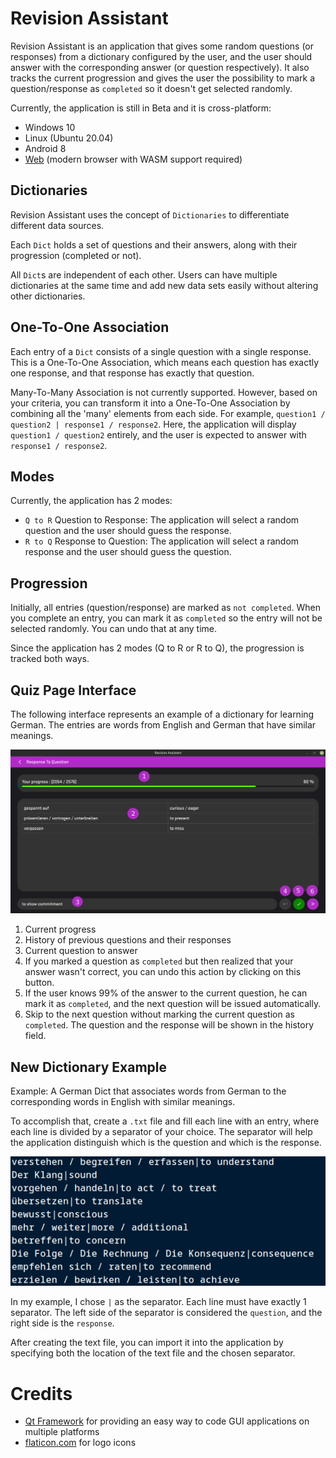 # Revision Assistant

Revision Assistant is an application that gives some random questions (or responses) from a dictionary configured by the user, and the user should answer with the corresponding answer (or question respectively). It also tracks the current progression and gives the user the possibility to mark a question/response as `completed` so it doesn't get selected randomly.

Currently, the application is still in Beta and it is cross-platform:

-   Windows 10
-   Linux (Ubuntu 20.04)
-   Android 8
-   [Web](https://revision-assistant.vercel.app) (modern browser with WASM support required)

## Dictionaries

Revision Assistant uses the concept of `Dictionaries` to differentiate different data sources.

Each `Dict` holds a set of questions and their answers, along with their progression (completed or not).

All `Dict`s are independent of each other. Users can have multiple dictionaries at the same time and add new data sets easily without altering other dictionaries.

## One-To-One Association

Each entry of a `Dict` consists of a single question with a single response. This is a One-To-One Association, which means each question has exactly one response, and that response has exactly that question.

Many-To-Many Association is not currently supported. However, based on your criteria, you can transform it into a One-To-One Association by combining all the 'many' elements from each side. For example, `question1 / question2 | response1 / response2`. Here, the application will display `question1 / question2` entirely, and the user is expected to answer with `response1 / response2`.

## Modes

Currently, the application has 2 modes:

-   `Q to R` Question to Response: The application will select a random question and the user should guess the response.
-   `R to Q` Response to Question: The application will select a random response and the user should guess the question.

## Progression

Initially, all entries (question/response) are marked as `not completed`. When you complete an entry, you can mark it as `completed` so the entry will not be selected randomly. You can undo that at any time.

Since the application has 2 modes (Q to R or R to Q), the progression is tracked both ways.

## Quiz Page Interface

The following interface represents an example of a dictionary for learning German. The entries are words from English and German that have similar meanings.

![Quiz page interface](./docs/quizPage.png)

1. Current progress
2. History of previous questions and their responses
3. Current question to answer
4. If you marked a question as `completed` but then realized that your answer wasn't correct, you can undo this action by clicking on this button.
5. If the user knows 99% of the answer to the current question, he can mark it as `completed`, and the next question will be issued automatically.
6. Skip to the next question without marking the current question as `completed`. The question and the response will be shown in the history field.

## New Dictionary Example

Example: A German Dict that associates words from German to the corresponding words in English with similar meanings.

To accomplish that, create a `.txt` file and fill each line with an entry, where each line is divided by a separator of your choice. The separator will help the application distinguish which is the question and which is the response.

![Dict creation example](./docs/dictCreationExample1.png)

In my example, I chose `|` as the separator. Each line must have exactly 1 separator. The left side of the separator is considered the `question`, and the right side is the `response`.

After creating the text file, you can import it into the application by specifying both the location of the text file and the chosen separator.

# Credits

-   [Qt Framework](https://www.qt.io/) for providing an easy way to code GUI applications on multiple platforms
-   [flaticon.com](https://www.flaticon.com/) for logo icons
